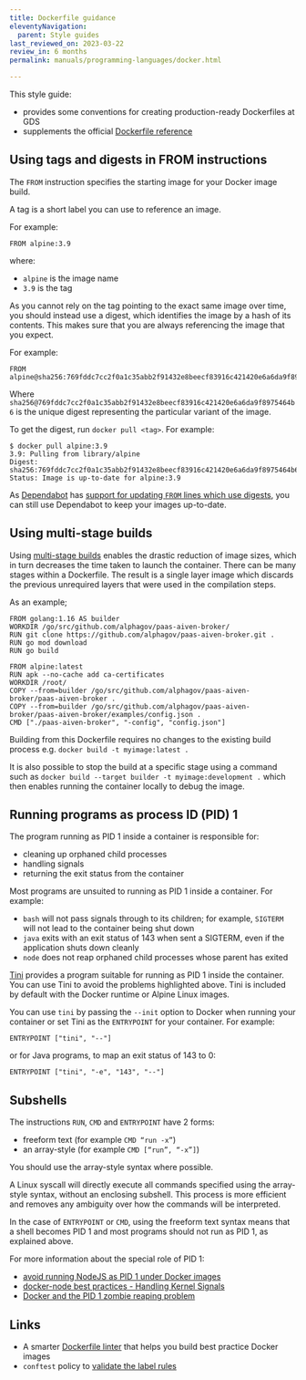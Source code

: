 ```yaml
---
title: Dockerfile guidance
eleventyNavigation:
  parent: Style guides
last_reviewed_on: 2023-03-22
review_in: 6 months
permalink: manuals/programming-languages/docker.html

---
```


This style guide:

* provides some conventions for creating production-ready Dockerfiles at GDS
* supplements the official [Dockerfile reference](https://docs.docker.com/engine/reference/builder/)

## Using tags and digests in FROM instructions

The `FROM` instruction specifies the starting image for your Docker image build.

A tag is a short label you can use to reference an image.

For example:

```
FROM alpine:3.9
```

where:

* `alpine` is the image name
* `3.9` is the tag

As you cannot rely on the tag pointing to the exact same image over time, you
should instead use a digest, which identifies the image by a hash of its
contents. This makes sure that you are always referencing the image that you
expect.

For example:

```
FROM alpine@sha256:769fddc7cc2f0a1c35abb2f91432e8beecf83916c421420e6a6da9f8975464b6
```

Where `sha256@769fddc7cc2f0a1c35abb2f91432e8beecf83916c421420e6a6da9f8975464b6`
is the unique digest representing the particular variant of the image.

To get the digest, run `docker pull <tag>`. For example:

```
$ docker pull alpine:3.9
3.9: Pulling from library/alpine
Digest: sha256:769fddc7cc2f0a1c35abb2f91432e8beecf83916c421420e6a6da9f8975464b6
Status: Image is up-to-date for alpine:3.9
```

As [Dependabot](https://dependabot.com) has [support for updating `FROM` lines
which use digests](https://github.com/dependabot/dependabot-core/pull/100),
you can still use Dependabot to keep your images up-to-date.

## Using multi-stage builds

Using [multi-stage builds](https://docs.docker.com/develop/develop-images/multistage-build/) enables the drastic
reduction of image sizes, which in turn decreases the time taken to launch the container. There can be many stages
within a Dockerfile. The result is a single layer image which discards the previous unrequired layers that were
used in the compilation steps.

As an example;

```
FROM golang:1.16 AS builder
WORKDIR /go/src/github.com/alphagov/paas-aiven-broker/
RUN git clone https://github.com/alphagov/paas-aiven-broker.git .
RUN go mod download
RUN go build

FROM alpine:latest
RUN apk --no-cache add ca-certificates
WORKDIR /root/
COPY --from=builder /go/src/github.com/alphagov/paas-aiven-broker/paas-aiven-broker .
COPY --from=builder /go/src/github.com/alphagov/paas-aiven-broker/paas-aiven-broker/examples/config.json .
CMD ["./paas-aiven-broker", "-config", "config.json"]
```

Building from this Dockerfile requires no changes to the existing build process e.g. `docker build -t myimage:latest .`

It is also possible to stop the build at a specific stage using a command such as
`docker build --target builder -t myimage:development .` which then enables running the container locally to debug the image.

## Running programs as process ID (PID) 1

The program running as PID 1 inside a container is responsible for:

* cleaning up orphaned child processes
* handling signals
* returning the exit status from the container

Most programs are unsuited to running as PID 1 inside a container. For
example:

* `bash` will not pass signals through to its children; for example, `SIGTERM` will
  not lead to the container being shut down
* `java` exits with an exit status of 143 when sent a SIGTERM, even if the application shuts
  down cleanly
* `node` does not reap orphaned child processes whose parent has exited

[Tini](https://github.com/krallin/tini) provides a program suitable for
running as PID 1 inside the container. You can use Tini to avoid the problems
highlighted above. Tini is included by default with the Docker runtime or
Alpine Linux images.

You can use `tini` by passing the `--init` option to Docker when running your
container or set Tini as the `ENTRYPOINT` for your container. For example:

```
ENTRYPOINT ["tini", "--"]
```

or for Java programs, to map an exit status of 143 to 0:

```
ENTRYPOINT ["tini", "-e", "143", "--"]
```

## Subshells

The instructions `RUN`, `CMD` and `ENTRYPOINT` have 2 forms:

* freeform text (for example `CMD “run -x”`)
* an array-style (for example `CMD [“run”, “-x”]`)

You should use the array-style syntax where possible.

A Linux syscall will directly execute all commands specified using the
array-style syntax, without an enclosing subshell. This process is more
efficient and removes any ambiguity over how the commands will be interpreted.

In the case of `ENTRYPOINT` or `CMD`, using the freeform text syntax means that
a shell becomes PID 1 and most programs should not run as PID 1, as explained
above.

For more information about the special role of PID 1:

* [avoid running NodeJS as PID 1 under Docker images](https://www.elastic.io/nodejs-as-pid-1-under-docker-images/)
* [docker-node best practices - Handling Kernel Signals](https://github.com/nodejs/docker-node/blob/main/docs/BestPractices.md#handling-kernel-signals)
* [Docker and the PID 1 zombie reaping problem](https://blog.phusion.nl/2015/01/20/docker-and-the-pid-1-zombie-reaping-problem/)

## Links

 * A smarter [Dockerfile linter](https://github.com/hadolint/hadolint) that helps you build best practice Docker images
 * `conftest` policy to [validate the label rules](https://github.com/deanwilson/opa-policies#gdsway-dockerfile)
